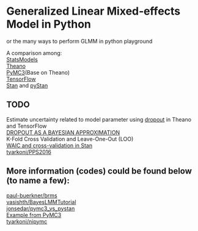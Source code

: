 # Generalized Linear Mixed‐effects Model in Python

or the many ways to perform GLMM in python playground
  
A comparison among:  
[StatsModels](https://github.com/statsmodels/statsmodels)  
[Theano](https://github.com/Theano/Theano)  
[PyMC3](https://github.com/pymc-devs/pymc3)(Base on Theano)  
[TensorFlow](https://github.com/tensorflow/tensorflow)  
[Stan](https://github.com/stan-dev/stan) and [pyStan](https://github.com/stan-dev/pystan)  

## TODO
Estimate uncertainty related to model parameter using [dropout](http://mlg.eng.cam.ac.uk/yarin/blog_3d801aa532c1ce.html) in Theano and TensorFlow  
[DROPOUT AS A BAYESIAN APPROXIMATION](http://mlg.eng.cam.ac.uk/yarin/publications.html#Gal2015Bayesian)  
K-Fold Cross Validation and Leave-One-Out (LOO)  
[WAIC and cross-validation in Stan](http://www.stat.columbia.edu/~gelman/research/unpublished/waic_stan.pdf)  
[tyarkoni/PPS2016](https://github.com/tyarkoni/PPS2016)

## More information (codes) could be found below (to name a few):  
[paul-buerkner/brms](https://github.com/paul-buerkner/brms)  
[vasishth/BayesLMMTutorial](https://github.com/vasishth/BayesLMMTutorial)  
[jonsedar/pymc3_vs_pystan](https://github.com/jonsedar/pymc3_vs_pystan)  
[Example from PyMC3](http://pymc-devs.github.io/pymc3/notebooks/GLM-hierarchical.html)  
[tyarkoni/nipymc](https://github.com/tyarkoni/nipymc)  
